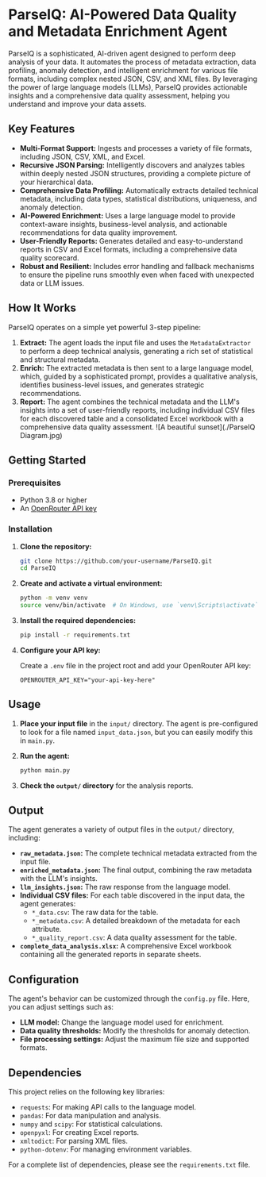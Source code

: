 # ParseIQ: AI-Powered Data Quality and Metadata Enrichment Agent

ParseIQ is a sophisticated, AI-driven agent designed to perform deep analysis of your data. It automates the process of metadata extraction, data profiling, anomaly detection, and intelligent enrichment for various file formats, including complex nested JSON, CSV, and XML files. By leveraging the power of large language models (LLMs), ParseIQ provides actionable insights and a comprehensive data quality assessment, helping you understand and improve your data assets.

## Key Features

- **Multi-Format Support:** Ingests and processes a variety of file formats, including JSON, CSV, XML, and Excel.
- **Recursive JSON Parsing:** Intelligently discovers and analyzes tables within deeply nested JSON structures, providing a complete picture of your hierarchical data.
- **Comprehensive Data Profiling:** Automatically extracts detailed technical metadata, including data types, statistical distributions, uniqueness, and anomaly detection.
- **AI-Powered Enrichment:** Uses a large language model to provide context-aware insights, business-level analysis, and actionable recommendations for data quality improvement.
- **User-Friendly Reports:** Generates detailed and easy-to-understand reports in CSV and Excel formats, including a comprehensive data quality scorecard.
- **Robust and Resilient:** Includes error handling and fallback mechanisms to ensure the pipeline runs smoothly even when faced with unexpected data or LLM issues.

## How It Works

ParseIQ operates on a simple yet powerful 3-step pipeline:

1.  **Extract:** The agent loads the input file and uses the `MetadataExtractor` to perform a deep technical analysis, generating a rich set of statistical and structural metadata.
2.  **Enrich:** The extracted metadata is then sent to a large language model, which, guided by a sophisticated prompt, provides a qualitative analysis, identifies business-level issues, and generates strategic recommendations.
3.  **Report:** The agent combines the technical metadata and the LLM's insights into a set of user-friendly reports, including individual CSV files for each discovered table and a consolidated Excel workbook with a comprehensive data quality assessment.
![A beautiful sunset](./ParseIQ Diagram.jpg)

## Getting Started

### Prerequisites

- Python 3.8 or higher
- An [OpenRouter API key](https://openrouter.ai/)

### Installation

1.  **Clone the repository:**

    ```bash
    git clone https://github.com/your-username/ParseIQ.git
    cd ParseIQ
    ```

2.  **Create and activate a virtual environment:**

    ```bash
    python -m venv venv
    source venv/bin/activate  # On Windows, use `venv\Scripts\activate`
    ```

3.  **Install the required dependencies:**

    ```bash
    pip install -r requirements.txt
    ```

4.  **Configure your API key:**

    Create a `.env` file in the project root and add your OpenRouter API key:

    ```
    OPENROUTER_API_KEY="your-api-key-here"
    ```

## Usage

1.  **Place your input file** in the `input/` directory. The agent is pre-configured to look for a file named `input_data.json`, but you can easily modify this in `main.py`.

2.  **Run the agent:**

    ```bash
    python main.py
    ```

3.  **Check the `output/` directory** for the analysis reports.

## Output

The agent generates a variety of output files in the `output/` directory, including:

-   **`raw_metadata.json`:** The complete technical metadata extracted from the input file.
-   **`enriched_metadata.json`:** The final output, combining the raw metadata with the LLM's insights.
-   **`llm_insights.json`:** The raw response from the language model.
-   **Individual CSV files:** For each table discovered in the input data, the agent generates:
    -   `*_data.csv`: The raw data for the table.
    -   `*_metadata.csv`: A detailed breakdown of the metadata for each attribute.
    -   `*_quality_report.csv`: A data quality assessment for the table.
-   **`complete_data_analysis.xlsx`:** A comprehensive Excel workbook containing all the generated reports in separate sheets.

## Configuration

The agent's behavior can be customized through the `config.py` file. Here, you can adjust settings such as:

-   **LLM model:** Change the language model used for enrichment.
-   **Data quality thresholds:** Modify the thresholds for anomaly detection.
-   **File processing settings:** Adjust the maximum file size and supported formats.

## Dependencies

This project relies on the following key libraries:

-   `requests`: For making API calls to the language model.
-   `pandas`: For data manipulation and analysis.
-   `numpy` and `scipy`: For statistical calculations.
-   `openpyxl`: For creating Excel reports.
-   `xmltodict`: For parsing XML files.
-   `python-dotenv`: For managing environment variables.

For a complete list of dependencies, please see the `requirements.txt` file.
